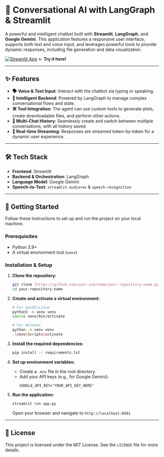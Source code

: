 # 🤖 Conversational AI with LangGraph & Streamlit

A powerful and intelligent chatbot built with **Streamlit**, **LangGraph**, and **Google Gemini**. This application features a responsive user interface, supports both text and voice input, and leverages powerful tools to provide dynamic responses, including file generation and data visualization.

[![Streamlit App](https://static.streamlit.io/badges/streamlit_badge_black_white.svg)](https://my-chatbot-almc.onrender.com/) ← **Try it here!**



***

## ✨ Features

* **🗣️ Voice & Text Input**: Interact with the chatbot via typing or speaking.
* **🧠 Intelligent Backend**: Powered by LangGraph to manage complex conversational flows and state.
* **🛠️ Tool Integration**: The agent can use custom tools to generate plots, create downloadable files, and perform other actions.
* **💬 Multi-Chat History**: Seamlessly create and switch between multiple conversations, with all history saved.
* **🚀 Real-time Streaming**: Responses are streamed token-by-token for a dynamic user experience.

***

## 🛠️ Tech Stack

* **Frontend**: Streamlit
* **Backend & Orchestration**: LangGraph
* **Language Model**: Google Gemini
* **Speech-to-Text**: `streamlit-audiorec` & `speech-recognition`

***

## 🚀 Getting Started

Follow these instructions to set up and run the project on your local machine.

### Prerequisites

* Python 3.9+
* A virtual environment tool (`venv`)

### Installation & Setup

1.  **Clone the repository:**
    ```bash
    git clone [https://github.com/your-username/your-repository-name.git](https://github.com/your-username/your-repository-name.git)
    cd your-repository-name
    ```

2.  **Create and activate a virtual environment:**
    ```bash
    # For macOS/Linux
    python3 -m venv venv
    source venv/bin/activate

    # For Windows
    python -m venv venv
    .\venv\Scripts\activate
    ```

3.  **Install the required dependencies:**
    ```bash
    pip install -r requirements.txt
    ```

4.  **Set up environment variables:**
    * Create a `.env` file in the root directory.
    * Add your API keys (e.g., for Google Gemini):
        ```
        GOOGLE_API_KEY="YOUR_API_KEY_HERE"
        ```

5.  **Run the application:**
    ```bash
    streamlit run app.py
    ```
    Open your browser and navigate to `http://localhost:8501`.

***

## 📄 License

This project is licensed under the MIT License. See the `LICENSE` file for more details.
